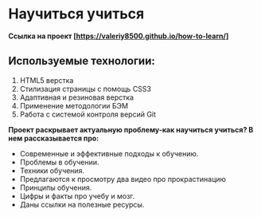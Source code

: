 # Научиться учиться
**Ссылка на проект [https://valeriy8500.github.io/how-to-learn/]**

## Используемые технологии:

1. HTML5 верстка
2. Стилизация страницы с помощь CSS3
3. Адаптивная и резиновая верстка
4. Применение методологии БЭМ
5. Работа с системой контроля версий Git

**Проект раскрывает актуальную проблему-как научиться учиться? В нем рассказывается про:**
* Современные и эффективные подходы к обучению.
* Проблемы в обучении.
* Техники обучения.
* Предлагаются к просмотру два видео про прокрастинацию
* Принципы обучения.
* Цифры и факты про учебу и мозг.
* Даны ссылки на полезные ресурсы.

